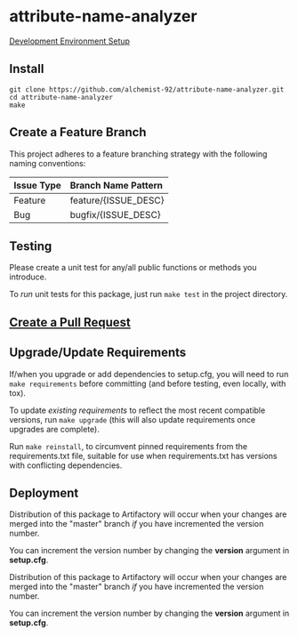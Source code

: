 # attribute-name-analyzer

[Development Environment Setup](https://link-to-dev-setup.git)

## Install

```shell script
git clone https://github.com/alchemist-92/attribute-name-analyzer.git
cd attribute-name-analyzer
make
```

## Create a Feature Branch

This project adheres to a feature branching strategy with the following naming
conventions:

| Issue Type | Branch Name Pattern    |
|:-----------|:-----------------------|
| Feature    | feature/{ISSUE_DESC}   |
| Bug        | bugfix/{ISSUE_DESC}    |

## Testing

Please create a unit test for any/all public functions or methods you
introduce.

To *run* unit tests for this package, just run `make test` in the project
directory.

## [Create a Pull Request](https://github.com/alchemist-92/attribute-name-analyzer/pulls)

## Upgrade/Update Requirements

If/when you upgrade or add dependencies to setup.cfg, you will need to
run `make requirements` before committing (and before testing, even locally,
with tox).

To update *existing requirements* to reflect the most recent compatible
versions, run `make upgrade` (this will also update requirements once upgrades are complete).

Run `make reinstall`, to circumvent pinned requirements from the requirements.txt file,
suitable for use when requirements.txt has versions with conflicting dependencies.


## Deployment

Distribution of this package to Artifactory will occur when your changes are
merged into the "master" branch *if* you have incremented the version number.

You can increment the version number by changing the **version** argument in
**setup.cfg**.

Distribution of this package to Artifactory will occur when your changes are
merged into the "master" branch *if* you have incremented the version number.

You can increment the version number by changing the **version** argument in
**setup.cfg**.

